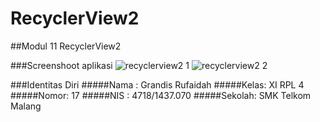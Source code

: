 # RecyclerView2
##Modul 11 RecyclerView2

###Screenshoot aplikasi
![recyclerview2 1](https://cloud.githubusercontent.com/assets/23449098/20962475/4d16edd2-bc1e-11e6-9949-23153968b7d2.PNG)
![recyclerview2 2](https://cloud.githubusercontent.com/assets/23449098/20962474/4d101f16-bc1e-11e6-95df-1506ced40c6e.PNG)


###Identitas Diri
#####Nama : Grandis Rufaidah
#####Kelas: XI RPL 4
#####Nomor: 17
#####NIS : 4718/1437.070
#####Sekolah: SMK Telkom Malang
